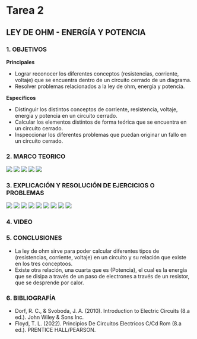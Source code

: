 # Tarea 2
## LEY DE OHM - ENERGÍA Y POTENCIA
### 1. OBJETIVOS

**Principales**

- Lograr reconocer los diferentes conceptos (resistencias, corriente, voltaje) que se encuentra dentro de un circuito cerrado de un diagrama.
- Resolver problemas relacionados a la ley de ohm, energía y potencia.

**Específicos**

- Distinguir los distintos conceptos de corriente, resistencia, voltaje, energía y potencia en un circuito cerrado.
- Calcular los elementos distintos de forma teórica que se encuentra en un circuito cerrado.
- Inspeccionar los diferentes problemas que puedan originar un fallo en un circuito cerrado.

### 2. MARCO TEORICO
![](https://github.com/SanchezMaiAndresSebastian/Tarea2/blob/main/Fotos/1.jpg)
![](https://github.com/SanchezMaiAndresSebastian/Tarea2/blob/main/Fotos/2.jpg)
![](https://github.com/SanchezMaiAndresSebastian/Tarea2/blob/main/Fotos/4.webp)
![](https://github.com/SanchezMaiAndresSebastian/Tarea2/blob/main/Fotos/5.webp)
![](https://github.com/SanchezMaiAndresSebastian/Tarea2/blob/main/Fotos/3.webp)
### 3. EXPLICACIÓN Y RESOLUCIÓN DE EJERCICIOS O PROBLEMAS
![](https://github.com/SanchezMaiAndresSebastian/Tarea2/blob/main/Fotos/Tarea%202-%20Fund%20de%20Circuitos_page-0001.jpg)
![](https://github.com/SanchezMaiAndresSebastian/Tarea2/blob/main/Fotos/Tarea%202-%20Fund%20de%20Circuitos_page-0002.jpg)
![](https://github.com/SanchezMaiAndresSebastian/Tarea2/blob/main/Fotos/Tarea%202-%20Fund%20de%20Circuitos_page-0003.jpg)
![](https://github.com/SanchezMaiAndresSebastian/Tarea2/blob/main/Fotos/Tarea%202-%20Fund%20de%20Circuitos_page-0004.jpg)
![](https://github.com/SanchezMaiAndresSebastian/Tarea2/blob/main/Fotos/Tarea%202-%20Fund%20de%20Circuitos_page-0005.jpg)
![](https://github.com/SanchezMaiAndresSebastian/Tarea2/blob/main/Fotos/Tarea%202-%20Fund%20de%20Circuitos_page-0006.jpg)
![](https://github.com/SanchezMaiAndresSebastian/Tarea2/blob/main/Fotos/Tarea%202-%20Fund%20de%20Circuitos_page-0007.jpg)
![](https://github.com/SanchezMaiAndresSebastian/Tarea2/blob/main/Fotos/Tarea%202-%20Fund%20de%20Circuitos_page-0008.jpg)
![](https://github.com/SanchezMaiAndresSebastian/Tarea2/blob/main/Fotos/Tarea%202-%20Fund%20de%20Circuitos_page-0009.jpg)
### 4. VIDEO

### 5. CONCLUSIONES

- La ley de ohm sirve para poder calcular diferentes tipos de (resistencias, corriente, voltaje) en un circuito y su relación que existe en los tres conceptoos.
- Existe otra relación, una cuarta que es (Potencia), el cual es la energía que se disipa a través de un paso de electrones a través de un resistor, que se desprende por calor.

### 6. BIBLIOGRAFÍA

- Dorf, R. C., & Svoboda, J. A. (2010). Introduction to Electric Circuits (8.a ed.). John Wiley & Sons Inc.
- Floyd, T. L. (2022). Principios De Circuitos Electricos C/Cd Rom (8.a ed.). PRENTICE HALL/PEARSON.
